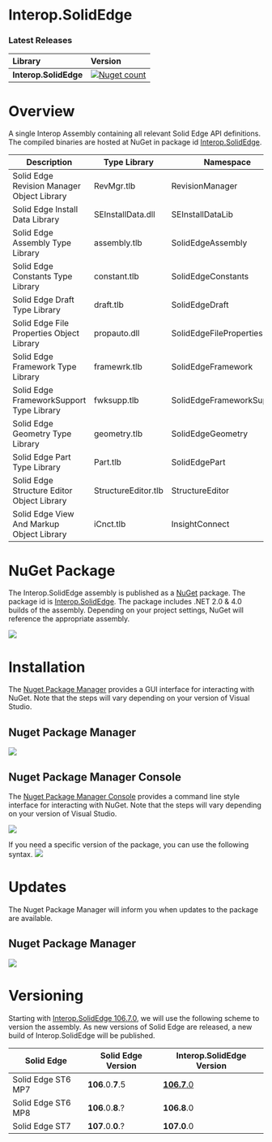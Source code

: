 Interop.SolidEdge
================

### Latest Releases
|Library           |Version           |
|:-----------------|:-----------------|
|**Interop.SolidEdge**|[![Nuget count](http://img.shields.io/nuget/v/Interop.SolidEdge.svg)](https://www.nuget.org/packages/Interop.SolidEdge/)|

# Overview
A single Interop Assembly containing all relevant Solid Edge API definitions. The compiled binaries are hosted at NuGet in package id [Interop.SolidEdge](https://www.nuget.org/packages/Interop.SolidEdge).

| Description | Type Library | Namespace |
| ------------- | ------------- | ------------- |
| Solid Edge Revision Manager Object Library | RevMgr.tlb | RevisionManager |
| Solid Edge Install Data Library | SEInstallData.dll | SEInstallDataLib |
| Solid Edge Assembly Type Library | assembly.tlb | SolidEdgeAssembly |
| Solid Edge Constants Type Library | constant.tlb | SolidEdgeConstants |
| Solid Edge Draft Type Library | draft.tlb | SolidEdgeDraft |
| Solid Edge File Properties Object Library | propauto.dll | SolidEdgeFileProperties |
| Solid Edge Framework Type Library | framewrk.tlb | SolidEdgeFramework |
| Solid Edge FrameworkSupport Type Library | fwksupp.tlb | SolidEdgeFrameworkSupport |
| Solid Edge Geometry Type Library | geometry.tlb | SolidEdgeGeometry |
| Solid Edge Part Type Library | Part.tlb | SolidEdgePart |
| Solid Edge Structure Editor Object Library | StructureEditor.tlb | StructureEditor |
| Solid Edge View And Markup Object Library | iCnct.tlb | InsightConnect

# NuGet Package
The Interop.SolidEdge assembly is published as a [NuGet](https://www.nuget.org/) package. The package id is [Interop.SolidEdge](https://www.nuget.org/packages/Interop.SolidEdge). The package includes .NET 2.0 & 4.0 builds of the assembly. Depending on your project settings, NuGet will reference the appropriate assembly.

![](https://raw.githubusercontent.com/SolidEdgeCommunity/Interop.SolidEdge/master/media/NuGetPackageExplorer.png)

# Installation
The [Nuget Package Manager](http://docs.nuget.org/docs/start-here/managing-nuget-packages-using-the-dialog) provides a GUI interface for interacting with NuGet. Note that the steps will vary depending on your version of Visual Studio.

## Nuget Package Manager
![](https://raw.githubusercontent.com/SolidEdgeCommunity/Interop.SolidEdge/master/media/Install.png)

## Nuget Package Manager Console
The [Nuget Package Manager Console](http://docs.nuget.org/docs/start-here/using-the-package-manager-console) provides a command line style interface for interacting with NuGet. Note that the steps will vary depending on your version of Visual Studio.

![](https://raw.githubusercontent.com/SolidEdgeCommunity/Interop.SolidEdge/master/media/InstallCommandLine.png)

If you need a specific version of the package, you can use the following syntax.
![](https://raw.githubusercontent.com/SolidEdgeCommunity/Interop.SolidEdge/master/media/InstallVersionCommandLine.png)

# Updates
The Nuget Package Manager will inform you when updates to the package are available.

## Nuget Package Manager
![](https://raw.githubusercontent.com/SolidEdgeCommunity/Interop.SolidEdge/master/media/Update.png)

# Versioning
Starting with [Interop.SolidEdge 106.7.0](https://www.nuget.org/packages/Interop.SolidEdge/106.7.0), we will use the following scheme to version the assembly. As new versions of Solid Edge are released, a new build of Interop.SolidEdge will be published.

| Solid Edge | Solid Edge Version | Interop.SolidEdge Version |
| ------------- | ------------- | ------------- |
| Solid Edge ST6 MP7 | **106**.0.**7**.5 | [**106.7**.0](https://www.nuget.org/packages/Interop.SolidEdge/106.7.0) |
| Solid Edge ST6 MP8 | **106**.0.**8**.? | **106.8**.0 |
| Solid Edge ST7  | **107**.0.**0**.? | **107.0**.0 |
